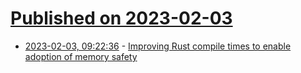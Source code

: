 # [Published on 2023-02-03](index.md)

* [2023-02-03, 09:22:36](https://news.ycombinator.com/item?id=34639070) - [Improving Rust compile times to enable adoption of memory safety](https://www.memorysafety.org/blog/remy-rakic-compile-times/)
